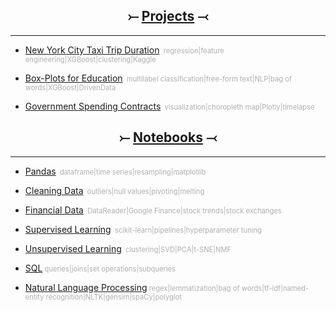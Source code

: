 <a name="Home"></A>
	
<h2 align="center">&#10522; <a href="projects.html">Projects</a> &#10521;</h2>	
<hr>

* [New York City Taxi Trip Duration](nyctaxi.md)<span style="color:#AFAFAF;font-size:0.8em;">&nbsp;&nbsp;regression|feature engineering|XGBoost|clustering|Kaggle</span>

* [Box-Plots for Education](boxplots.md)<span style="color:#AFAFAF;font-size:0.8em;">&nbsp;&nbsp;multilabel classification|free-form text|NLP|bag of words|XGBoost|DrivenData</span>

* [Government Spending Contracts](gov.md)<span style="color:#AFAFAF;font-size:0.8em;">&nbsp;&nbsp;visualization|choropleth map|Plotly|timelapse</span>

<h2 align="center">&#10522; <a href="notebooks.html">Notebooks</a> &#10521;</h2>	
<hr>

* [Pandas](pandas.html#bottom)<span style="color:#AFAFAF;font-size:0.8em;">&nbsp;&nbsp;dataframe|time series|resampling|matplotlib</span>

* [Cleaning Data](cleaning_data.html#bottom)<span style="color:#AFAFAF;font-size:0.8em;">&nbsp;&nbsp;outliers|null values|pivoting|melting</span>

* [Financial Data](financial.html#bottom)<span style="color:#AFAFAF;font-size:0.8em;">&nbsp;&nbsp;DataReader|Google Finance|stock trends|stock exchanges</span>

* [Supervised Learning](supervised_learning.html#bottom)<span style="color:#AFAFAF;font-size:0.8em;">&nbsp;&nbsp;scikit-learn|pipelines|hyperparameter tuning</span>

* [Unsupervised Learning](unsupervised_learning.html#bottom)<span style="color:#AFAFAF;font-size:0.8em;">&nbsp;&nbsp;clustering|SVD|PCA|t-SNE|NMF</span>

* [SQL](SQL.md)<span style="color:#AFAFAF;font-size:0.8em;">&nbsp;queries|joins|set operations|subqueries</span>

* [Natural Language Processing](NLP.md)<span style="color:#AFAFAF;font-size:0.8em;">&nbsp;regex|lemmatization|bag of words|tf-idf|named-entity recognition|NLTK|gensim|spaCy|polyglot</span>
